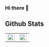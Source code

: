 ### Hi there 👋

## Github Stats  
<table><tr><td valign="top" width="50%">
<img src="https://github-readme-stats.vercel.app/api?username=Linho1150&hide=contribs,prs" align="left" style="width: 100%" />
</td><td valign="top" width="50%">
<img src="https://github-readme-stats.vercel.app/api/top-langs/?username=Linho1150" align="left" style="width: 100%" />
</td></tr></table>  
<br/>

<!--
**Linho1150/Linho1150** is a ✨ _special_ ✨ repository because its `README.md` (this file) appears on your GitHub profile.

Here are some ideas to get you started:

- 🔭 I’m currently working on ...
- 🌱 I’m currently learning ...
- 👯 I’m looking to collaborate on ...
- 🤔 I’m looking for help with ...
- 💬 Ask me about ...
- 📫 How to reach me: ...
- 😄 Pronouns: ...
- ⚡ Fun fact: ...
-->
